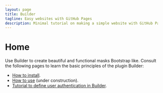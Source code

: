 ```yaml
---
layout: page
title: Builder
tagline: Easy websites with GitHub Pages
description: Minimal tutorial on making a simple website with GitHub Pages
---
```


# Home
Use Builder to create beautiful and functional masks Bootstrap like.
Consult the following pages to learn the basic principles of the plugin Builder:
- [How to install](https://github.com/aoliverio/builder/wiki/How-to-install).
- [How to use](https://github.com/aoliverio/builder/wiki/How-to-use) (under construction).
- [Tutorial to define user authentication in Builder](https://github.com/aoliverio/builder/wiki/Tutorial:-user-authentication).
